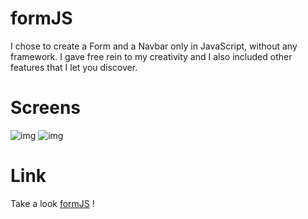 # formJS

I chose to create a Form and a Navbar only in JavaScript, without any framework. I gave free rein to my creativity and I also included other features that I let you discover.


# Screens  
 
![img](https://i.imgur.com/A8FAIns.png)
![img](https://i.imgur.com/hFmT4P5.png)

# Link

Take a look [formJS](https://formjs-maxime-poitoux.netlify.app/) !

